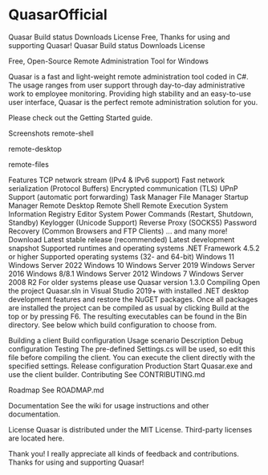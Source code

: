 # QuasarOfficial
Quasar Build status Downloads License  Free, Thanks for using and supporting Quasar!
Quasar
Build status Downloads License

Free, Open-Source Remote Administration Tool for Windows

Quasar is a fast and light-weight remote administration tool coded in C#. The usage ranges from user support through day-to-day administrative work to employee monitoring. Providing high stability and an easy-to-use user interface, Quasar is the perfect remote administration solution for you.

Please check out the Getting Started guide.

Screenshots
remote-shell

remote-desktop

remote-files

Features
TCP network stream (IPv4 & IPv6 support)
Fast network serialization (Protocol Buffers)
Encrypted communication (TLS)
UPnP Support (automatic port forwarding)
Task Manager
File Manager
Startup Manager
Remote Desktop
Remote Shell
Remote Execution
System Information
Registry Editor
System Power Commands (Restart, Shutdown, Standby)
Keylogger (Unicode Support)
Reverse Proxy (SOCKS5)
Password Recovery (Common Browsers and FTP Clients)
... and many more!
Download
Latest stable release (recommended)
Latest development snapshot
Supported runtimes and operating systems
.NET Framework 4.5.2 or higher
Supported operating systems (32- and 64-bit)
Windows 11
Windows Server 2022
Windows 10
Windows Server 2019
Windows Server 2016
Windows 8/8.1
Windows Server 2012
Windows 7
Windows Server 2008 R2
For older systems please use Quasar version 1.3.0
Compiling
Open the project Quasar.sln in Visual Studio 2019+ with installed .NET desktop development features and restore the NuGET packages. Once all packages are installed the project can be compiled as usual by clicking Build at the top or by pressing F6. The resulting executables can be found in the Bin directory. See below which build configuration to choose from.

Building a client
Build configuration	Usage scenario	Description
Debug configuration	Testing	The pre-defined Settings.cs will be used, so edit this file before compiling the client. You can execute the client directly with the specified settings.
Release configuration	Production	Start Quasar.exe and use the client builder.
Contributing
See CONTRIBUTING.md

Roadmap
See ROADMAP.md

Documentation
See the wiki for usage instructions and other documentation.

License
Quasar is distributed under the MIT License.
Third-party licenses are located here.

Thank you!
I really appreciate all kinds of feedback and contributions. Thanks for using and supporting Quasar!
